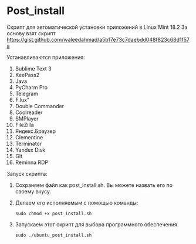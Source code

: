 # Post_install
Скрипт для автоматической установки приложений в Linux Mint 18.2
За основу взят скрипт https://gist.github.com/waleedahmad/a5b17e73c7daebdd048f823c68d1f57a

Устанавливаются приложения:
1. Sublime Text 3
2. KeePass2
3. Java
4. PyCharm Pro
5. Telegram
6. F.lux"
7. Double Commander
8. Coolreader
9. SMPlayer
10. FileZilla
11. Яндекс.Браузер
12. Clementine
13. Terminator
14. Yandex Disk
15. Git
16. Reminna RDP

Запуск скрипта:
1. Сохраняем файл как post_install.sh. Вы можете назвать его по своему вкусу.

2. Делаем его исполняемым с помощью команды:
	```
	sudo chmod +x post_install.sh
	```
3. Запускаем этот скрипт для выбора программного обеспечения.
	```
	sudo ./ubuntu_post_install.sh
	```


